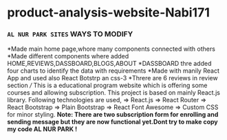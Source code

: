 # product-analysis-website-Nabi171

### `AL NUR PARK SITES` WAYS TO MODIFY
*Made main home page,whore many components connected with others
*Made different components where added HOME,REVIEWS,DASSBOARD,BLOGS,ABOUT
*DASSBOARD thre added four charts to identify the data with requirements
*Made with manily React App and used also React Botstrp an css-3
*Threre are 6 reviews in review section
*/* This is a educational program website which is offering some courses and allowing subscription. This project is based on mainly React.js library. Following technologies are used, => React.js => React Router => React Bootstrap => Plain Bootstrap => React Font Awesome => Custom CSS for minor styling.
**Note: There are two subscription form for enrolling and sending message but they are now functional yet.Dont try to make copy my code AL NUR PARK !**
